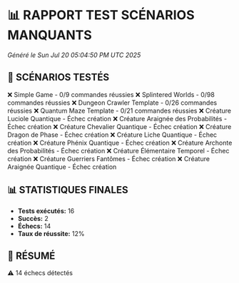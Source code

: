 # 📊 RAPPORT TEST SCÉNARIOS MANQUANTS
*Généré le Sun Jul 20 05:04:50 PM UTC 2025*

## 🎯 SCÉNARIOS TESTÉS

❌ Simple Game - 0/9 commandes réussies
❌ Splintered Worlds - 0/98 commandes réussies
❌ Dungeon Crawler Template - 0/26 commandes réussies
❌ Quantum Maze Template - 0/21 commandes réussies
❌ Créature Luciole Quantique - Échec création
❌ Créature Araignée des Probabilités - Échec création
❌ Créature Chevalier Quantique - Échec création
❌ Créature Dragon de Phase - Échec création
❌ Créature Liche Quantique - Échec création
❌ Créature Phénix Quantique - Échec création
❌ Créature Archonte des Probabilités - Échec création
❌ Créature Élémentaire Temporel - Échec création
❌ Créature Guerriers Fantômes - Échec création
❌ Créature Araignée Quantique - Échec création

## 📊 STATISTIQUES FINALES

- **Tests exécutés:** 16
- **Succès:** 2
- **Échecs:** 14
- **Taux de réussite:** 12%

## 🎯 RÉSUMÉ

⚠️ 14 échecs détectés

